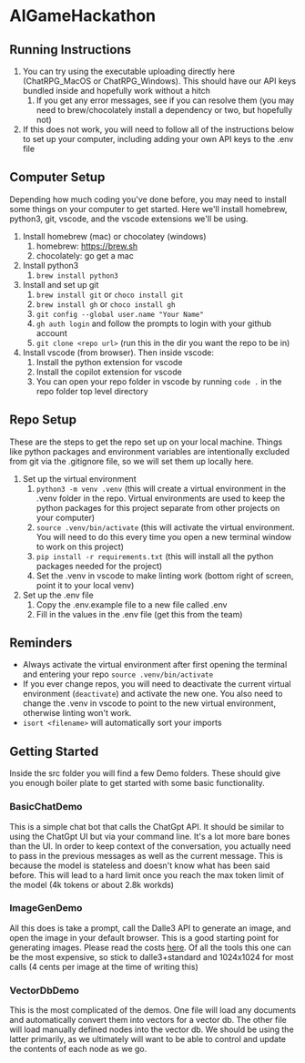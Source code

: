 # AIGameHackathon

## Running Instructions
1. You can try using the executable uploading directly here (ChatRPG_MacOS or ChatRPG_Windows). This should have our API keys bundled inside and hopefully work without a hitch
   1. If you get any error messages, see if you can resolve them (you may need to brew/chocolately install a dependency or two, but hopefully not)
3. If this does not work, you will need to follow all of the instructions below to set up your computer, including adding your own API keys to the .env file

## Computer Setup

Depending how much coding you've done before, you may need to install some things on your computer to get started. Here we'll install homebrew, python3, git, vscode, and the vscode extensions we'll be using.

1. Install homebrew (mac) or chocolatey (windows)
   1. homebrew: https://brew.sh
   1. chocolately: go get a mac
2. Install python3
   1. `brew install python3`
3. Install and set up git
   1. `brew install git` or `choco install git`
   1. `brew install gh` or `choco install gh`
   1. `git config --global user.name "Your Name"`
   1. `gh auth login` and follow the prompts to login with your github account
   1. `git clone <repo url>` (run this in the dir you want the repo to be in)
4. Install vscode (from browser). Then inside vscode:
   1. Install the python extension for vscode
   1. Install the copilot extension for vscode
   1. You can open your repo folder in vscode by running `code .` in the repo folder top level directory

## Repo Setup

These are the steps to get the repo set up on your local machine. Things like python packages and environment variables are intentionally excluded from git via the .gitignore file, so we will set them up locally here.

1. Set up the virtual environment
   1. `python3 -m venv .venv` (this will create a virtual environment in the .venv folder in the repo. Virtual environments are used to keep the python packages for this project separate from other projects on your computer)
   1. `source .venv/bin/activate` (this will activate the virtual environment. You will need to do this every time you open a new terminal window to work on this project)
   1. `pip install -r requirements.txt` (this will install all the python packages needed for the project)
   1. Set the .venv in vscode to make linting work (bottom right of screen, point it to your local venv)
2. Set up the .env file
   1. Copy the .env.example file to a new file called .env
   1. Fill in the values in the .env file (get this from the team)

## Reminders

- Always activate the virtual environment after first opening the terminal and entering your repo
  `source .venv/bin/activate`
- If you ever change repos, you will need to deactivate the current virtual environment (`deactivate`) and activate the new one. You also need to change the .venv in vscode to point to the new virtual environment, otherwise linting won't work.
- `isort <filename>` will automatically sort your imports

## Getting Started

Inside the src folder you will find a few Demo folders. These should give you enough boiler plate to get started with some basic functionality.

### BasicChatDemo

This is a simple chat bot that calls the ChatGpt API. It should be similar to using the ChatGpt UI but via your command line.
It's a lot more bare bones than the UI. In order to keep context of the conversation, you actually need to pass in the previous messages as well as the current message. This is because the model is stateless and doesn't know what has been said before. This will lead to a hard limit once you reach the max token limit of the model (4k tokens or about 2.8k workds)

### ImageGenDemo

All this does is take a prompt, call the Dalle3 API to generate an image, and open the image in your default browser. This is a good starting point for generating images.
Please read the costs [here](https://openai.com/api/pricing). Of all the tools this one can be the most expensive, so stick to dalle3+standard and 1024x1024 for most calls (4 cents per image at the time of writing this)

### VectorDbDemo

This is the most complicated of the demos. One file will load any documents and automatically convert them into vectors for a vector db. The other file will load manually defined nodes into the vector db. We should be using the latter primarily, as we ultimately will want to be able to control and update the contents of each node as we go.
